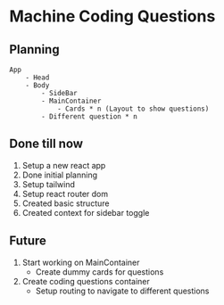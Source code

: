 # Machine Coding Questions

## Planning

    App
        - Head
        - Body
            - SideBar
            - MainContainer
                - Cards * n (Layout to show questions)
            - Different question * n

## Done till now

1. Setup a new react app
2. Done initial planning
3. Setup tailwind
4. Setup react router dom
5. Created basic structure
6. Created context for sidebar toggle

## Future

1. Start working on MainContainer
   - Create dummy cards for questions
2. Create coding questions container
   - Setup routing to navigate to different questions
